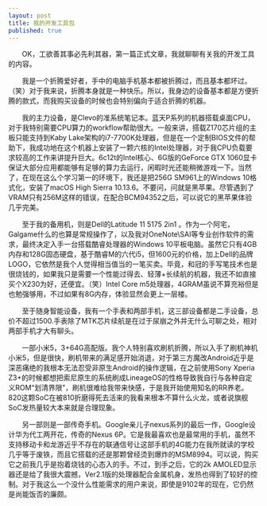```yaml
---
layout: post
title: 我的开发工具包
published: true
---
```


 &nbsp; &nbsp; &nbsp; &nbsp;OK，工欲善其事必先利其器，第一篇正式文章，我就聊聊有关我的开发工具的内容。  

 &nbsp; &nbsp; &nbsp; &nbsp;我是一个折腾爱好者，手中的电脑手机基本都被折腾过，而且基本都坏过。（笑）对于我来说，折腾本身就是一种快乐。所以，我身边的设备基本都是方便折腾的款式，而我购买设备的时候也会特别偏向于适合折腾的机器。  

 &nbsp; &nbsp; &nbsp; &nbsp;我的主力设备，是Clevo的准系统笔记本。蓝天P系列的机器搭载桌面CPU，对于我特别需要CPU算力的workflow帮助很大。一般来讲，搭载Z170芯片组的主板只能支持到Kaby Lake架构的i7-7700K处理器，但是在一个定制BIOS文件的帮助下，我成功地在这个机器上安装了一颗六核的Intel处理器，对于我CPU负载要求较高的工作来讲提升巨大。6c12t的Intel核心、6G版的GeForce GTX 1060显卡保证大部分应用都能够有足够的算力去运行，闲暇时光还能稍微游戏一下。当然了，在现在这么个学习第一的环境下，我还是把256G SM961上的Windows 10格式化，安装了macOS High Sierra 10.13.6。不要问，问就是黑苹果。尽管遇到了VRAM只有256M这样的错误，在配合BCM94352之后，可以说它的黑苹果体验几乎完美。  

 &nbsp; &nbsp; &nbsp; &nbsp;至于我的备用机，则是Dell的Latitude 11 5175 2in1 。作为一个阿宅，Galgame什么的也算是常规操作了，以及我对OneNote\SAI等专业创作软件的需求，最终决定入手一台搭载酷睿处理器的Windows 10平板电脑。虽然它只有4GB内存和128G固态硬盘，基于酷睿M的六代i5，但1600元的价格，加上Dell的品牌LOGO，它依然是我个人觉得相当值当的一笔买卖。毕竟，和冠的手写笔技术也是很烧钱的，如果我只是需要一个性能过得去、轻薄+长续航的机器，我还不如直接买个X230为好，还便宜。（笑）Intel Core m5处理器，4GRAM虽说不算充裕但是也勉强够用，不过如果有8G内存，体验显然会更上一层楼。  

 &nbsp; &nbsp; &nbsp; &nbsp;至于随身智能设备，我有一个手表和两部手机，这三部设备都是二手设备，总价不超过1500.手表除了MTK芯片续航是在过于尿崩之外并无什么可聊之处，相对两部手机才大有聊头。  

 &nbsp; &nbsp; &nbsp; &nbsp;一部小米5，3+64G高配版。我个人特别喜欢刷机折腾，所以入手了刷机神机小米5，但是很快，刷机带来的满足感开始消退，对于第三方魔改Android近乎是深恶痛绝的我根本无法忍受非原生Android的操作逻辑，在之前使用Sony Xperia Z3+的时候都想把索尼原生的系统刷成LineageOS的性格导致我自行与各种自定义ROM“划清界限”，刷机很难给我带来快感，于是我开始使用知名的RR养老。820这颗SoC在被810折磨得死去活来的我看来根本不算什么火龙，或者说旗舰SoC发热量较大本来就是合理现象。  
 
 &nbsp; &nbsp; &nbsp; &nbsp;另一部则是一部传奇手机。Google亲儿子nexus系列的最后一作，Google设计华为代工两开花，传奇的Nexus 6P。它是我最喜欢也是最常用的手机，虽然不支持移动卡和龙游近乎不存在的联通信号让这部手机的4G能力在我所就读的学校几乎等于废铁，而且它搭载的还是那颗曾经烫到爆炸的MSM8994。可以说，购买它之前我几乎是抱着烧钱的心态入的手。不过，到手之后，它的2k AMOLED显示器还是给了我很大震撼，Ver2.1版的处理器配合金属机身，发热也得到了较好的控制。对于我这么一个没什么性能需求的用户来说，即使是9102年的现在，它仍然是尚能饭否的廉颇。